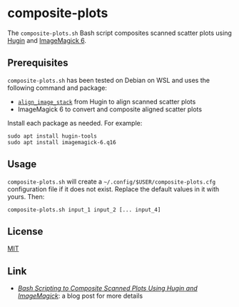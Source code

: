 # composite-plots #

<!-- Bash script that composites scanned scatter plots using Hugin and
ImageMagick 6 -->

The `composite-plots.sh` Bash script composites scanned scatter plots using
[Hugin](https://hugin.sourceforge.io/) and [ImageMagick
6](https://legacy.imagemagick.org/).

## Prerequisites ##

`composite-plots.sh` has been tested on Debian on WSL and uses the following
command and package:

  * [`align_image_stack`](https://wiki.panotools.org/Align_image_stack) from
    Hugin to align scanned scatter plots
  * ImageMagick 6 to convert and composite aligned scatter plots

Install each package as needed.  For example:

``` shell
sudo apt install hugin-tools
sudo apt install imagemagick-6.q16
```

## Usage ##

`composite-plots.sh` will create a `~/.config/$USER/composite-plots.cfg`
configuration file if it does not exist.  Replace the default values in it with
yours.  Then:

``` shell
composite-plots.sh input_1 input_2 [... input_4]
```

## License ##

[MIT](LICENSE.md)

## Link ##

  * [*Bash Scripting to Composite Scanned Plots Using Hugin and
    ImageMagick*](https://carmine560.blogspot.com/2018/07/automatically-composite-scanned-scatter.html):
    a blog post for more details
